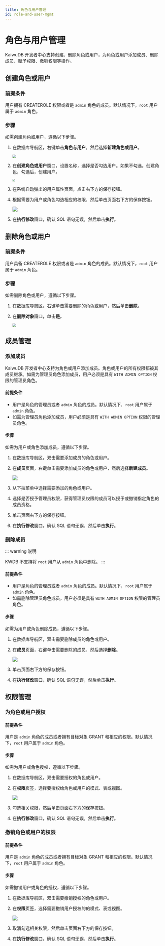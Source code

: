 ```yaml
---
title: 角色与用户管理
id: role-and-user-mgmt
---
```


# 角色与用户管理

KaiwuDB 开发者中心支持创建、删除角色或用户，为角色或用户添加成员、删除成员、赋予权限、撤销权限等操作。

## 创建角色或用户

### 前提条件

用户拥有 CREATEROLE 权限或者是 `admin` 角色的成员。默认情况下，`root` 用户属于 `admin` 角色。

### 步骤

如需创建角色或用户，遵循以下步骤。

1. 在数据库导航区，右键单击**角色与用户**，然后选择**新建角色或用户**。

    <img src="../static/kdc/user-create.png" style="zoom:67%;" />

2. 在**创建角色或用户**窗口，设置名称，选择是否勾选用户。如果不勾选，创建角色，勾选后，创建用户。

     <img src="../static/kdc/role-create.png" style="zoom:50%;" />


3. 在系统自动弹出的用户属性页面，点击右下方的保存按钮。
4. 根据需要为用户或角色勾选相应的权限，然后单击页面右下方的保存按钮。

    ![](../static/kdc/user-create-02.png)
5. 在**执行修改**窗口，确认 SQL 语句无误，然后单击**执行**。

## 删除角色或用户

### 前提条件

用户具备 CREATEROLE 权限或者是 `admin` 角色的成员。默认情况下，`root` 用户属于 `admin` 角色。

### 步骤

如需删除角色或用户，遵循以下步骤。

1. 在数据库导航区，右键单击需要删除的角色或用户，然后单击**删除**。
2. 在**删除对象**窗口，单击**是**。

    <img src="../static/kdc/FlMLbijhcoB0PHxSndqceZUPnnf.png" style="zoom:67%;" />

## 成员管理

### 添加成员

KaiwuDB 开发者中心支持为角色或用户添加成员。角色或用户的所有权限都被其成员继承。如需为管理员角色添加成员，用户必须是具有 `WITH ADMIN OPTION` 权限的管理员角色。

#### 前提条件

- 用户是角色的管理员或者 `admin` 角色的成员。默认情况下，`root` 用户属于 `admin` 角色。
- 如需为管理员角色添加成员，用户必须是具有 `WITH ADMIN OPTION` 权限的管理员角色。

#### 步骤

如需为用户或角色添加成员，遵循以下步骤。

1. 在数据库导航区，双击需要添加成员的角色或用户。
2. 在**成员**页面，右键单击需要添加成员的角色或用户，然后选择**新建成员**。

    ![](../static/kdc/QXF4bpFvZoqNxixD1THcMOpxnLc.png)

3. 从下拉菜单中选择需要添加的角色或用户。
4. 选择是否授予管理员权限，获得管理员权限的成员可以授予或撤销指定角色的成员资格。
5. 单击页面右下方的保存按钮。
6. 在**执行修改**窗口，确认 SQL 语句无误，然后单击**执行**。

### 删除成员

::: warning 说明

KWDB 不支持将 `root` 用户从 `admin` 角色中删除。
:::

#### 前提条件

- 用户是角色的管理员或者 `admin` 角色的成员。默认情况下，`root` 用户属于 `admin` 角色。
- 如需删除管理员角色成员，用户必须是具有 `WITH ADMIN OPTION` 权限的管理员角色。

#### 步骤

如需为用户或角色删除成员，遵循以下步骤。

1. 在数据库导航区，双击需要删除成员的角色或用户。
2. 在**成员**页面，右键单击需要删除的成员，然后选择**删除**。

    ![](../static/kdc/DYJRboyzOoPCNExR8AfcvGbOnjh.png)

3. 单击页面右下方的保存按钮。
4. 在**执行修改**窗口，确认 SQL 语句无误，然后单击**执行**。

## 权限管理

### 为角色或用户授权

#### 前提条件

用户是 `admin` 角色的成员或者拥有目标对象 GRANT 和相应的权限。默认情况下，`root` 用户属于 `admin` 角色。

#### 步骤

如需为用户或角色授权，遵循以下步骤。

1. 在数据库导航区，双击需要授权的角色或用户。

2. 在**权限**页签，选择要授权给角色或用户的模式、表或视图。

   ![](../static/kdc/MUqVbNWH2osgukxPLr9cdbp6n1c.png)

3. 勾选相关权限，然后单击页面右下方的保存按钮。
4. 在**执行修改**窗口，确认 SQL 语句无误，然后单击**执行**。

### 撤销角色或用户的权限

#### 前提条件

用户是 `admin` 角色的成员或者拥有目标对象 GRANT 和相应的权限。默认情况下，`root` 用户属于 `admin` 角色。

#### 步骤

如需撤销用户或角色的授权，遵循以下步骤。

1. 在数据库导航区，双击需要撤销授权的角色或用户。
2. 在**权限**页签，选择需要撤销用户授权的的模式、表或视图。

    ![](../static/kdc/P5jUbOORhoB1iYxDqJmcJye2n6b.png)

3. 取消勾选相关权限，然后单击页面右下方的保存按钮。
4. 在**执行修改**窗口，确认 SQL 语句无误，然后单击**执行**。
